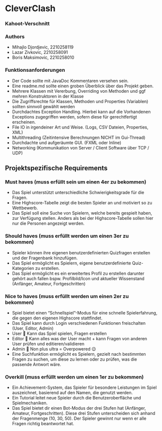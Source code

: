 # CleverClash
### Kahoot-Verschnitt

### Authors
- Mihajlo Djordjevic, 2210258119
- Lazar Zivkovic, 2210258091
- Boris Maksimovic, 2210258010

### Funktionsanforderungen

- Der Code sollte mit JavaDoc Kommentaren versehen sein.
- Eine readme.md sollte einen groben Überblick über das Projekt geben.
- Mehrere Klassen mit Vererbung, Overriding von Methoden und ggf mehren Konstruktoren in der Klasse
- Die Zugriffsrechte für Klassen, Methoden und Properties (Variablen) sollten sinnvoll gewählt werden
- Durchdachtes Exception Handling. Hierbei kann auf die Vorhandenen Exceptions zugegriffen werden, sofern diese für gerechtfertigt erscheinen.
- File IO in irgendeiner Art und Weise. (Logs, CSV Dateien, Properties, XML)
- Multithreading (Zeitintensive Berechnungen NICHT im Gui-Thread)
- Durchdachte und aufgeräumte GUI. (FXML oder Inline)
- Networking (Kommunikation von Server / Client Software über TCP / UDP)


## Projektspezifische Requirements

### Must haves (muss erfüllt sein um einen 4er zu bekommen)
- Das Spiel unterstützt unterschiedliche Schwierigkeitsgrade für die Fragen.
- Eine Highscore-Tabelle zeigt die besten Spieler an und motiviert so zu Wettbewerb.
- Das Spiel soll eine Suche von Spielern, welche bereits gespielt haben, zur Verfügung stellen. Anders als bei der Highscore-Tabelle sollen hier nur die Personen angezeigt werden.


### Should haves (muss erfüllt werden um einen 3er zu bekommen)

- Spieler können ihre eigenen benutzerdefinierten Quizfragen erstellen und der Fragenbank hinzufügen.
- Das Spiel ermöglicht es Spielern, eigene benutzerdefinierte Quiz-Kategorien zu erstellen.
- Das Spiel ermöglicht es ein erweitertes Profil zu erstellen darunter gehört auch fallen bspw. Profilbild/Icon und aktueller Wissenstand (Anfänger, Amateur, Fortgeschritten)


### Nice to haves (muss erfüllt werden um einen 2er zu bekommen)

- Spiel bietet einen “Schnellspiel”-Modus für eine schnelle Spielerfahrung, die gegen den eigenen Highscore stattfindet.
- Das Spiel kann durch Login verschiedenen Funktionen freischalten (User, Editor, Admin)
- User  Kann das Spiel spielen, Fragen erstellen
- Editor  Kann alles was der User macht + kann Fragen von anderen User prüfen und editieren/validieren
- Admin  Non plus ultra = Overpowered 😉
- Eine Suchfunktion ermöglicht es Spielern, gezielt nach bestimmten Fragen zu suchen, um diese zu lernen oder zu prüfen, was die passende Antwort wäre.


### Overkill (muss erfüllt werden um einen 1er zu bekommen)

- Ein Achievement-System, das Spieler für besondere Leistungen im Spiel auszeichnet, basierend auf den Namen, die genutzt werden.
- Ein Tutorial leitet neue Spieler durch die Benutzeroberfläche und Spielmechaniken.
- Das Spiel bietet dir einen Bot-Modus der drei Stufen hat (Anfänger, Amateur, Fortgeschritten). Diese drei Stufen unterscheiden sich anhand der Fragenmenge (10, 30, 50). Der Spieler gewinnt nur wenn er alle Fragen richtig beantwortet hat.
